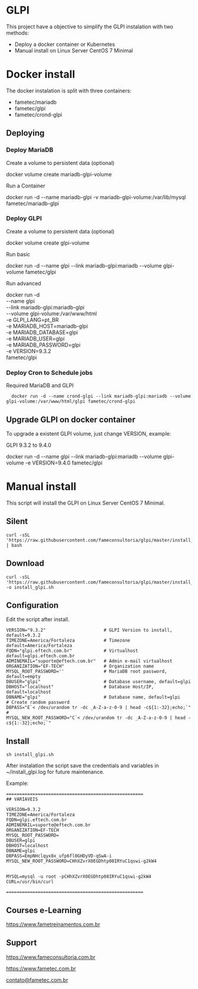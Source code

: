 # GLPI 

This project have a objective to simplify the GLPI instalation with two methods: 
- Deploy a docker container or Kubernetes
- Manual install on Linux Server CentOS 7 Minimal 


# Docker install 

The docker instalation is split with three containers: 

- fametec/mariadb 
- fametec/glpi
- fametec/crond-glpi

## Deploying

### Deploy MariaDB

Create a volume to persistent data (optional) 

   docker volume create mariadb-glpi-volume

Run a Container

   docker run -d --name mariadb-glpi -v mariadb-glpi-volume:/var/lib/mysql fametec/mariadb-glpi


### Deploy GLPI

Create a volume to persistent data (optional)

   docker volume create glpi-volume

Run basic

   docker run -d --name glpi --link mariadb-glpi:mariadb --volume glpi-volume fametec/glpi

Run advanced

docker run -d \
--name glpi \
--link mariadb-glpi:mariadb-glpi \
--volume glpi-volume:/var/www/html \
-e GLPI_LANG=pt_BR \
-e MARIADB_HOST=mariadb-glpi \
-e MARIADB_DATABASE=glpi \
-e MARIADB_USER=glpi \
-e MARIADB_PASSWORD=glpi \
-e VERSION=9.3.2 \
fametec/glpi


### Deploy Cron to Schedule jobs

Required MariaDB and GLPI

      docker run -d --name crond-glpi --link mariadb-glpi:mariadb --volume glpi-volume:/var/www/html/glpi fametec/crond-glpi


## Upgrade GLPI on docker container

To upgrade a existent GLPI volume, just change VERSION, example: 

GLPI 9.3.2 to 9.4.0

   docker run -d --name glpi --link mariadb-glpi:mariadb --volume glpi-volume -e VERSION=9.4.0 fametec/glpi



# Manual install

This script will install the GLPI on Linux Server CentOS 7 Minimal.  

## Silent

    curl -sSL 'https://raw.githubusercontent.com/fameconsultoria/glpi/master/install_glpi.sh' | bash


## Download 

    curl -sSL 'https://raw.githubusercontent.com/fameconsultoria/glpi/master/install_glpi.sh' -o install_glpi.sh 


## Configuration

Edit the script after install.


    VERSION="9.3.2"                      # GLPI Version to install, default=9.3.2
    TIMEZONE=America/Fortaleza           # Timezone default=America/Fortaleza
    FQDN="glpi.eftech.com.br"            # Virtualhost default=glpi.eftech.com.br
    ADMINEMAIL="suporte@eftech.com.br"   # Admin e-mail virtualhost
    ORGANIZATION="EF-TECH"               # Organization name
    MYSQL_ROOT_PASSWORD=''               # MariaDB root password, default=empty
    DBUSER="glpi"                        # Database username, default=glpi
    DBHOST="localhost"                   # Database Host/IP, default=localhost
    DBNAME="glpi"                        # Database name, default=glpi
    # Create random password
    DBPASS="E`< /dev/urandom tr -dc _A-Z-a-z-0-9 | head -c${1:-32};echo;`" # 
    MYSQL_NEW_ROOT_PASSWORD="C`< /dev/urandom tr -dc _A-Z-a-z-0-9 | head -c${1:-32};echo;`" 
    
    

## Install

    sh install_glpi.sh

After instalation the script save the credentials and variables in ~/install_glpi.log for future maintenance. 

Example: 

    ====================================================
    ## VARIAVEIS
    
    VERSION=9.3.2
    TIMEZONE=America/Fortaleza
    FQDN=glpi.eftech.com.br
    ADMINEMAIL=suporte@eftech.com.br
    ORGANIZATION=EF-TECH
    MYSQL_ROOT_PASSWORD=
    DBUSER=glpi
    DBHOST=localhost
    DBNAME=glpi
    DBPASS=EmpNHclqyx8x_ufp6fl0GHDyVD-qSwA-i
    MYSQL_NEW_ROOT_PASSWORD=CHhXZvrX0EGDhtp08IRYuC1qswi-g2kW4
    
    
    MYSQL=mysql -u root -pCHhXZvrX0EGDhtp08IRYuC1qswi-g2kW4
    CURL=/usr/bin/curl
    
    ====================================================
    



## Courses e-Learning

https://www.fametreinamentos.com.br


## Support

https://www.fameconsultoria.com.br

https://www.fametec.com.br
    
contato@fametec.com.br


